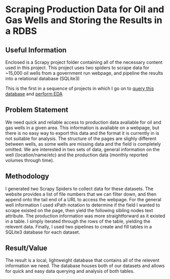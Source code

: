 # Scraping Production Data for Oil and Gas Wells and Storing the Results in a RDBS

## Useful Information

Enclosed is a Scrapy project folder containing all of the necessary content used in this project. 
This project uses two spiders to scrape data for ~15,000 oil wells from a government run webpage, and pipeline the results into a relational database (SQLite3)

This is the first in a sequence of projects in which I go on to [query this database](https:linkhere) and [perform EDA](https://linkhere2)

## Problem Statement

We need quick and reliable access to production data avaliable for oil and gas wells in a given area. 
This information is avaliable on a webpage, but there is no easy way to export this data and the format it is currently in is not suitable for analysis. 
The structure of the pages are slighly different between wells, as some wells are missing data and the field is completely omitted.
We are interested in two sets of data, general information on the well (location/name/etc) and the production data (monthly reported volumes through time).

## Methodology

I generated two Scrapy Spiders to collect data for these datasets. 
The website provides a list of file numbers that we can filter down, and then append onto the tail end of a URL to access the webpage.
For the general well information I used xPath notation to determine if the field I wanted to scrape existed on the page, then yield the following sibling nodes text attribute. 
The production information was more straightforward as it existed in a table. I simply iterated through the rows of the table, yielding the relevent data.
Finally, I used two pipelines to create and fill tables in a SQLite3 database for each dataset.

## Result/Value

The result is a local, lightweight database that contains all of the relevent information we need. 
The database houses both of our datasets and allows for quick and easy data querying and analysis of both tables. 
